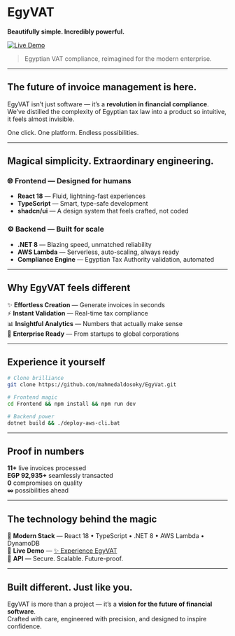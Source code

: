 # **EgyVAT**  
**Beautifully simple. Incredibly powerful.**

[![Live Demo](https://img.shields.io/badge/🚀_Experience_Live_Demo-blueviolet?style=for-the-badge&logo=vercel&logoColor=white&labelColor=000000)](http://egyvat-dashboard-1755890521.s3-website.eu-central-1.amazonaws.com/)

> Egyptian VAT compliance, reimagined for the modern enterprise.  

---

## **The future of invoice management is here.**  

EgyVAT isn’t just software — it’s a **revolution in financial compliance**.  
We’ve distilled the complexity of Egyptian tax law into a product so intuitive, it feels almost invisible.  

One click. One platform. Endless possibilities.  

---

## **Magical simplicity. Extraordinary engineering.**

### 🌐 **Frontend — Designed for humans**  
- **React 18** — Fluid, lightning-fast experiences  
- **TypeScript** — Smart, type-safe development  
- **shadcn/ui** — A design system that feels crafted, not coded  

### ⚙️ **Backend — Built for scale**  
- **.NET 8** — Blazing speed, unmatched reliability  
- **AWS Lambda** — Serverless, auto-scaling, always ready  
- **Compliance Engine** — Egyptian Tax Authority validation, automated  

---

## **Why EgyVAT feels different**

✨ **Effortless Creation** — Generate invoices in seconds  
⚡ **Instant Validation** — Real-time tax compliance  
📊 **Insightful Analytics** — Numbers that actually make sense  
🚀 **Enterprise Ready** — From startups to global corporations  

---

## **Experience it yourself**

```bash
# Clone brilliance
git clone https://github.com/mahmedaldosoky/EgyVat.git

# Frontend magic
cd Frontend && npm install && npm run dev

# Backend power
dotnet build && ./deploy-aws-cli.bat
```

---

## **Proof in numbers**  

**11+** live invoices processed  
**EGP 92,935+** seamlessly transacted  
**0** compromises on quality  
**∞** possibilities ahead  

---

## **The technology behind the magic**  

🔹 **Modern Stack** — React 18 • TypeScript • .NET 8 • AWS Lambda • DynamoDB  
🔹 **Live Demo** — [✨ Experience EgyVAT](http://egyvat-dashboard-1755890521.s3-website.eu-central-1.amazonaws.com/)  
🔹 **API** — Secure. Scalable. Future-proof.  

---

## **Built different. Just like you.**  

EgyVAT is more than a project — it’s a **vision for the future of financial software**.  
Crafted with care, engineered with precision, and designed to inspire confidence.  
